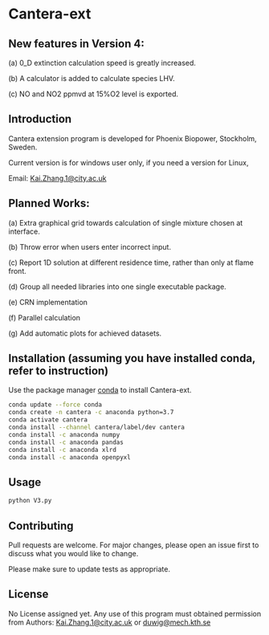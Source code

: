 # Cantera-ext
## New features in Version 4:
(a) 0_D extinction calculation speed is greatly increased.

(b) A calculator is added to calculate species LHV.

(c) NO and NO2 ppmvd at 15%O2 level is exported.
## Introduction

Cantera extension program is developed for Phoenix Biopower, Stockholm, Sweden.

Current version is for windows user only, if you need a version for Linux,

Email: Kai.Zhang.1@city.ac.uk

## Planned Works:

(a) Extra graphical grid towards calculation of single mixture chosen at interface.

(b) Throw error when users enter incorrect input.

(c) Report 1D solution at different residence time, rather than only at flame front.

(d) Group all needed libraries into one single executable package.

(e) CRN implementation

(f) Parallel calculation

(g) Add automatic plots for achieved datasets.


## Installation (assuming you have installed conda, refer to instruction)

Use the package manager [conda](https://docs.conda.io/projects/conda/en/latest/user-guide/install/windows.html) to install Cantera-ext.

```bash
conda update --force conda
conda create -n cantera -c anaconda python=3.7
conda activate cantera
conda install --channel cantera/label/dev cantera
conda install -c anaconda numpy
conda install -c anaconda pandas
conda install -c anaconda xlrd
conda install -c anaconda openpyxl
```

## Usage

```bash
python V3.py
```

## Contributing
Pull requests are welcome. For major changes, please open an issue first to discuss what you would like to change.

Please make sure to update tests as appropriate.

## License
No License assigned yet. Any use of this program must obtained permission from Authors:
Kai.Zhang.1@city.ac.uk or duwig@mech.kth.se
